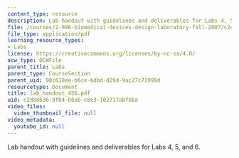 ```yaml
---
content_type: resource
description: Lab handout with guidelines and deliverables for Labs 4, 5, and 6.
file: /courses/2-996-biomedical-devices-design-laboratory-fall-2007/c2d886369f04b6abc8e3102717abfbba_lab_handout_456.pdf
file_type: application/pdf
learning_resource_types:
- Labs
license: https://creativecommons.org/licenses/by-nc-sa/4.0/
ocw_type: OCWFile
parent_title: Labs
parent_type: CourseSection
parent_uid: 90c618ee-b6ce-6dbd-d29d-9ac27c71999d
resourcetype: Document
title: lab_handout_456.pdf
uid: c2d88636-9f04-b6ab-c8e3-102717abfbba
video_files:
  video_thumbnail_file: null
video_metadata:
  youtube_id: null
---
```

Lab handout with guidelines and deliverables for Labs 4, 5, and 6.
